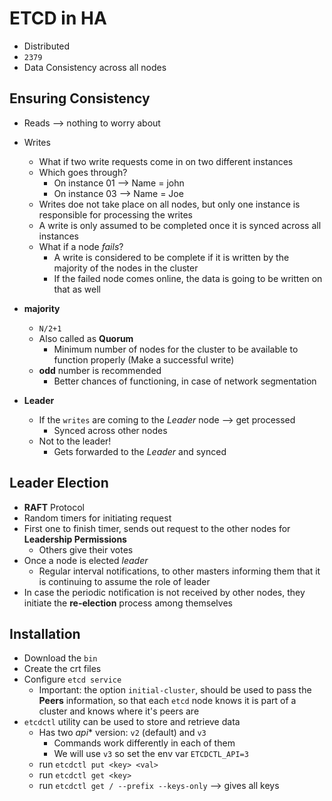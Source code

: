 ETCD in HA
==========

- Distributed
- `2379`
- Data Consistency across all nodes

## Ensuring Consistency
- Reads --> nothing to worry about
- Writes
   - What if two write requests come in on two different instances
   - Which goes through?
      - On instance 01 --> Name = john
      - On instance 03 --> Name = Joe
   - Writes doe not take place on all nodes, but only one instance is responsible for processing the writes
   - A write is only assumed to be completed once it is synced across all instances
   - What if a node *fails*?
      - A write is considered to be complete if it is written by the majority of the nodes in the cluster
      - If the failed node comes online, the data is going to be written on that as well
- **majority**
   - `N/2+1`
   - Also called as **Quorum**
      - Minimum number of nodes for the cluster to be available to function properly (Make a successful write)
   - **odd** number is recommended
      - Better chances of functioning, in case of network segmentation

- **Leader**
   - If the `writes` are coming to the *Leader* node --> get processed
      - Synced across other nodes
   - Not to the leader!
      - Gets forwarded to the *Leader* and synced

## Leader Election
- **RAFT** Protocol
- Random timers for initiating request
- First one to finish timer, sends out request to the other nodes for **Leadership Permissions**
   - Others give their votes
- Once a node is elected *leader*
   - Regular interval notifications, to other masters informing them that it is continuing to assume the role of leader
- In case the periodic notification is not received by other nodes, they initiate the **re-election** process among themselves

## Installation
- Download the `bin`
- Create the crt files
- Configure `etcd service`
   - Important: the option `initial-cluster`, should be used to pass the **Peers** information, so that each `etcd` node knows it is part of a cluster and knows where it's peers are
- `etcdctl` utility can be used to store and retrieve data
   - Has two *api** version: `v2` (default) and `v3`
      - Commands work differently in each of them
      - We will use `v3` so set the env var `ETCDCTL_API=3`
   - run `etcdctl put <key> <val>`
   - run `etcdctl get <key>`
   - run `etcdctl get / --prefix --keys-only` --> gives all keys
